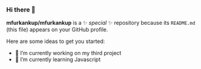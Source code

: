 ### Hi there 👋


**mfurkankup/mfurkankup** is a ✨ _special_ ✨ repository because its `README.md` (this file) appears on your GitHub profile.

Here are some ideas to get you started:

- 🔭 I’m currently working on my third project
- 🌱 I’m currently learning Javascript

